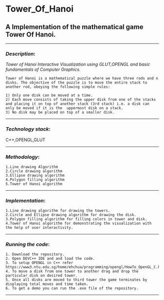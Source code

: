 # Tower_Of_Hanoi
## A Implementation of the mathematical game Tower Of Hanoi.

*************************************
### *Description*: 

*Tower of Hanoi Interactive Visualization using GLUT,OPENGL and basic fundamentals of Computer Graphics.*

```
Tower of Hanoi is a mathematical puzzle where we have three rods and n disks. The objective of the puzzle is to move the entire stack to another rod, obeying the following simple rules:

1) Only one disk can be moved at a time.
2) Each move consists of taking the upper disk from one of the stacks and placing it on top of another stack (3rd stack) i.e. a disk can only be moved if it is the  uppermost disk on a stack.
3) No disk may be placed on top of a smaller disk.
```
*****************************************
### *Technology stack*:

C++,OPENGL,GLUT
*****************************************

### *Methodology*: 
```
1.Line drawing Algorithm
2.Circle drawing algorithm
3.Ellipse drawing algorithm
4.Polygon filling algorithm
5.Tower of Hanoi algorithm

```
**************************************

### *Implementation*: 
```
1.Line drawing algorithm for drawing the towers.
2.Circle and Ellipse drawing algorithm for drawing the disk.
3.Polygon filling algorithm for filling colors in tower and disk.
4.Tower of Hanoi algorithm for demonstrating the visualization with the help of user interactivity.

```
**************************************

### *Running the code*:

```
1. Download the repository.
2. Open DEVC++ IDE and and load the code.
3. To setup OPENGL in C++ refer https://www3.ntu.edu.sg/home/ehchua/programming/opengl/HowTo_OpenGL_C.html
4. To move a disk from one tower to another drag and drop the particular disk on desired tower.
5. Once all disks are moved to third tower the game terminates by displaying total moves and time taken.
6. To get a demo you can run the .exe file of the repository.
```
***************************************
